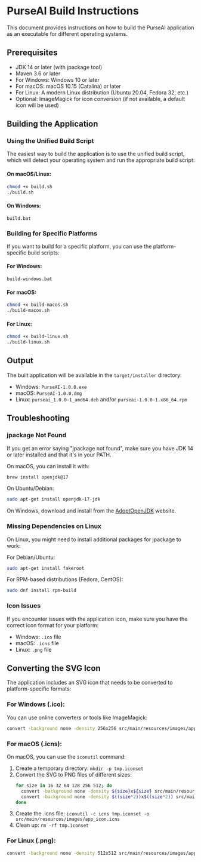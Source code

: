 # PurseAI Build Instructions

This document provides instructions on how to build the PurseAI application as an executable for different operating systems.

## Prerequisites

- JDK 14 or later (with jpackage tool)
- Maven 3.6 or later
- For Windows: Windows 10 or later
- For macOS: macOS 10.15 (Catalina) or later
- For Linux: A modern Linux distribution (Ubuntu 20.04, Fedora 32, etc.)
- Optional: ImageMagick for icon conversion (if not available, a default icon will be used)

## Building the Application

### Using the Unified Build Script

The easiest way to build the application is to use the unified build script, which will detect your operating system and run the appropriate build script:

#### On macOS/Linux:

```bash
chmod +x build.sh
./build.sh
```

#### On Windows:

```batch
build.bat
```

### Building for Specific Platforms

If you want to build for a specific platform, you can use the platform-specific build scripts:

#### For Windows:

```batch
build-windows.bat
```

#### For macOS:

```bash
chmod +x build-macos.sh
./build-macos.sh
```

#### For Linux:

```bash
chmod +x build-linux.sh
./build-linux.sh
```

## Output

The built application will be available in the `target/installer` directory:

- Windows: `PurseAI-1.0.0.exe`
- macOS: `PurseAI-1.0.0.dmg`
- Linux: `purseai_1.0.0-1_amd64.deb` and/or `purseai-1.0.0-1.x86_64.rpm`

## Troubleshooting

### jpackage Not Found

If you get an error saying "jpackage not found", make sure you have JDK 14 or later installed and that it's in your PATH.

On macOS, you can install it with:
```bash
brew install openjdk@17
```

On Ubuntu/Debian:
```bash
sudo apt-get install openjdk-17-jdk
```

On Windows, download and install from the [AdoptOpenJDK](https://adoptopenjdk.net/) website.

### Missing Dependencies on Linux

On Linux, you might need to install additional packages for jpackage to work:

For Debian/Ubuntu:
```bash
sudo apt-get install fakeroot
```

For RPM-based distributions (Fedora, CentOS):
```bash
sudo dnf install rpm-build
```

### Icon Issues

If you encounter issues with the application icon, make sure you have the correct icon format for your platform:

- Windows: `.ico` file
- macOS: `.icns` file
- Linux: `.png` file

## Converting the SVG Icon

The application includes an SVG icon that needs to be converted to platform-specific formats:

### For Windows (.ico):

You can use online converters or tools like ImageMagick:
```bash
convert -background none -density 256x256 src/main/resources/images/app_icon.svg src/main/resources/images/app_icon.ico
```

### For macOS (.icns):

On macOS, you can use the `iconutil` command:
1. Create a temporary directory: `mkdir -p tmp.iconset`
2. Convert the SVG to PNG files of different sizes:
   ```bash
   for size in 16 32 64 128 256 512; do
     convert -background none -density ${size}x${size} src/main/resources/images/app_icon.svg tmp.iconset/icon_${size}x${size}.png
     convert -background none -density $((size*2))x$((size*2)) src/main/resources/images/app_icon.svg tmp.iconset/icon_${size}x${size}@2x.png
   done
   ```
3. Create the .icns file: `iconutil -c icns tmp.iconset -o src/main/resources/images/app_icon.icns`
4. Clean up: `rm -rf tmp.iconset`

### For Linux (.png):

```bash
convert -background none -density 512x512 src/main/resources/images/app_icon.svg src/main/resources/images/app_icon.png
```
